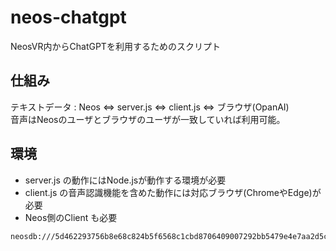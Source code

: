 # neos-chatgpt
NeosVR内からChatGPTを利用するためのスクリプト

## 仕組み
テキストデータ : Neos <=> server.js <=> client.js <=> ブラウザ(OpanAI)  
音声はNeosのユーザとブラウザのユーザが一致していれば利用可能。  


## 環境
- server.js の動作にはNode.jsが動作する環境が必要
- client.js の音声認識機能を含めた動作には対応ブラウザ(ChromeやEdge)が必要
- Neos側のClient も必要

```
neosdb:///5d462293756b8e68c824b5f6568c1cbd8706409007292bb5479e4e7aa2d5c931.7zbson
```
